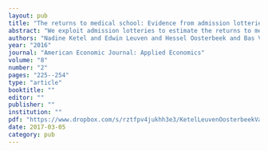```yaml
---
layout: pub
title: "The returns to medical school: Evidence from admission lotteries"
abstract: "We exploit admission lotteries to estimate the returns to medical school in the Netherlands. Using data from up to 22 years after the lottery, we find that in every single year after graduation doctors earn at least 20 percent more than people who end up in their next-best occupation. Twenty-two years after the lottery the earnings difference is almost 50 percent. Only a small fraction of this difference can be attributed to differences in working hours and human capital investments. The returns do not vary with gender or ability, and shift the entire earnings distribution."
authors: "Nadine Ketel and Edwin Leuven and Hessel Oosterbeek and Bas Van der Klaauw"
year: "2016"
journal: "American Economic Journal: Applied Economics"
volume: "8"
number: "2"
pages: "225--254"
type: "article"
booktitle: ""
editor: ""
publisher: ""
institution: ""
pdf: "https://www.dropbox.com/s/rztfpv4jukhh3e3/KetelLeuvenOosterbeekVanderKlaauw2016aej.pdf?dl=0"
date: 2017-03-05
category: pub
---
```

